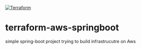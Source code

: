 [![Terraform](https://github.com/SrivenkateswaraReddy/terraform-aws-springboot/actions/workflows/terraform-workflow.yml/badge.svg)](https://github.com/SrivenkateswaraReddy/terraform-aws-springboot/actions/workflows/terraform-workflow.yml)

# terraform-aws-springboot
simple spring-boot project trying to build infrastrucutre on Aws

